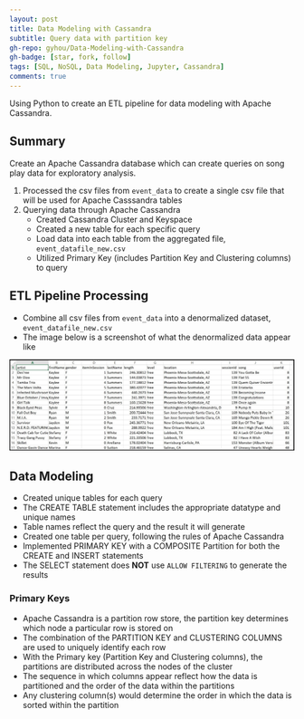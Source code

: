 ```yaml
---
layout: post
title: Data Modeling with Cassandra
subtitle: Query data with partition key 
gh-repo: gyhou/Data-Modeling-with-Cassandra
gh-badge: [star, fork, follow]
tags: [SQL, NoSQL, Data Modeling, Jupyter, Cassandra]
comments: true
---
```

Using Python to create an ETL pipeline for data modeling with Apache Cassandra.

## Summary
Create an Apache Cassandra database which can create queries on song play data for exploratory analysis.

1. Processed the csv files from `event_data` to create a single csv file that will be used for Apache Casssandra tables
1. Querying data through Apache Cassandra
    - Created Cassandra Cluster and Keyspace
    - Created a new table for each specific query
    - Load data into each table from the aggregated file, `event_datafile_new.csv`
    - Utilized Primary Key (includes Partition Key and Clustering columns) to query

## ETL Pipeline Processing
- Combine all csv files from `event_data` into a denormalized dataset, `event_datafile_new.csv`
- The image below is a screenshot of what the denormalized data appear like

![](/img/image_event_datafile_new.jpg)

## Data Modeling
- Created unique tables for each query
- The CREATE TABLE statement includes the appropriate datatype and unique names
- Table names reflect the query and the result it will generate
- Created one table per query, following the rules of Apache Cassandra
- Implemented PRIMARY KEY with a COMPOSITE Partition for both the CREATE and INSERT statements
- The SELECT statement does **NOT** use `ALLOW FILTERING` to generate the results

### Primary Keys
- Apache Cassandra is a partition row store, the partition key determines which node a particular row is stored on
- The combination of the PARTITION KEY and CLUSTERING COLUMNS are used to uniquely identify each row
- With the Primary key (Partition Key and Clustering columns), the partitions are distributed across the nodes of the cluster
- The sequence in which columns appear reflect how the data is partitioned and the order of the data within the partitions
- Any clustering column(s) would determine the order in which the data is sorted within the partition
